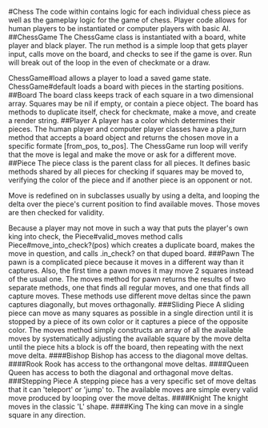 #Chess
The code within contains logic for each individual chess piece as well as the gameplay logic for the game of chess. Player code allows for human players to be instantiated or computer players with basic AI.
##ChessGame
The ChessGame class is instantiated with a board, white player and black player. The run method is a simple loop that gets player input, calls move on the board, and checks to see if the game is over. Run will break out of the loop in the even of checkmate or a draw.

ChessGame#load allows a player to load a saved game state. ChessGame#default loads a board with pieces in the starting positions.
##Board
The board class keeps track of each square in a two dimensional array. Squares may be nil if empty, or contain a piece object. The board has methods to duplicate itself, check for checkmate, make a move, and create a render string.
##Player
A player has a color which determines their pieces. The human player and computer player classes have a play_turn method that accepts a board object and returns the chosen move in a specific formate [from_pos, to_pos]. The ChessGame run loop will verify that the move is legal and make the move or ask for a different move.
##Piece
The piece class is the parent class for all pieces. It defines basic methods shared by all pieces for checking if squares may be moved to, verifying the color of the piece and if another piece is an opponent or not.

Move is redefined on in subclasses usually by using a delta, and looping the delta over the piece's current position to find available moves. Those moves are then checked for validity.

Because a player may not move in such a way that puts the player's own king into check, the Piece#valid_moves method calls Piece#move_into_check?(pos) which creates a duplicate board, makes the move in question, and calls .in_check? on that duped board.
###Pawn
The pawn is a complicated piece because it moves in a different way than it captures. Also, the first time a pawn moves it may move 2 squares instead of the usual one. The moves method for pawn returns the results of two separate methods, one that finds all regular moves, and one that finds all capture moves. These methods use different move deltas since the pawn captures diagonally, but moves orthagonally.
###Sliding Piece
A sliding piece can move as many squares as possible in a single direction until it is stopped by a piece of its own color or it captures a piece of the opposite color. The moves method simply constructs an array of all the available moves by systematically adjusting the available square by the move delta until the piece hits a block is off the board, then repeating with the next move delta.
####Bishop
Bishop has access to the diagonal move deltas.
####Rook
Rook has access to the orthangonal move deltas.
####Queen
Queen has access to both the diagonal and orthagonal move deltas.  
###Stepping Piece
A stepping piece has a very specific set of move deltas that it can 'teleport' or 'jump' to. The available moves are simple every valid move produced by looping over the move deltas.
####Knight
The knight moves in the classic 'L' shape.
####King
The king can move in a single square in any direction. 
